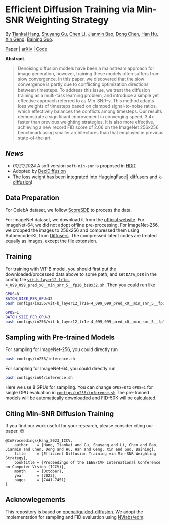 # Efficient Diffusion Training via Min-SNR Weighting Strategy

By [Tiankai Hang](https://tiankaihang.github.io/), [Shuyang Gu](https://cientgu.github.io/), [Chen Li](https://scholar.google.com/citations?user=b6CKhf8AAAAJ&hl=zh-CN), [Jianmin Bao](https://jianminbao.github.io/), [Dong Chen](http://www.dongchen.pro/), [Han Hu](https://ancientmooner.github.io/), [Xin Geng](http://palm.seu.edu.cn/xgeng/), [Baining Guo](https://scholar.google.com/citations?user=h4kYmRYAAAAJ). 

[Paper](https://openaccess.thecvf.com/content/ICCV2023/papers/Hang_Efficient_Diffusion_Training_via_Min-SNR_Weighting_Strategy_ICCV_2023_paper.pdf) | [arXiv](https://arxiv.org/abs/2303.09556) | [Code](https://github.com/TiankaiHang/Min-SNR-Diffusion-Training)


**Abstract**. 
> Denoising diffusion models have been a mainstream approach for image generation, however, training these models often suffers from slow convergence. In this paper, we discovered that the slow convergence is partly due to conflicting optimization directions between timesteps. To address this issue, we treat the diffusion training as a multi-task learning problem, and introduce a simple yet effective approach referred to as Min-SNR-$\gamma$. This method adapts loss weights of timesteps based on clamped signal-to-noise ratios, which effectively balances the conflicts among timesteps. Our results demonstrate a significant improvement in converging speed, 3.4x faster than previous weighting strategies. It is also more effective, achieving a new record FID score of 2.06 on the ImageNet 256x256 benchmark using smaller architectures than that employed in previous state-of-the-art.

## ***News***

- *01/21/2024* A soft version `soft-min-snr` is proposed in [HDiT](https://crowsonkb.github.io/hourglass-diffusion-transformers/) 
- Adopted by [DeciDiffusion](https://huggingface.co/Deci/DeciDiffusion-v1-0)
- The loss weight has been integrated into HuggingFace🤗 [diffusers](https://github.com/huggingface/diffusers/blob/78a78515d64736469742e5081337dbcf60482750/examples/text_to_image/README.md?plain=1#L154) and [k-diffusion](https://github.com/crowsonkb/k-diffusion)!

## Data Preparation

For CelebA dataset, we follow [ScoreSDE](https://github.com/yang-song/score_sde/blob/0acb9e0ea3b8cccd935068cd9c657318fbc6ce4c/datasets.py#L121) to process the data.

For ImageNet dataset, we download it from the [official website](https://www.image-net.org/). For ImageNet-64, we did not adopt offline pre-processing. For ImageNet-256, we cropped the images to 256x256 and compressed them using AutoencoderKL from [Diffusers](https://github.com/huggingface/diffusers/blob/main/src/diffusers/models/autoencoder_kl.py).
The compressed latent codes are treated equally as images, except the file extension.

## Training
For training with ViT-B model, you should first put the downloaded/processed data above to some path, and set `DATA_DIR` in the config file [`vit-b_layer12_lr1e-4_099_099_pred_x0__min_snr_5__fp16_bs8x32.sh`](./configs/in256/vit-b_layer12_lr1e-4_099_099_pred_x0__min_snr_5__fp16_bs8x32.sh). Then you could run like
```bash
GPUS=8
BATCH_SIZE_PER_GPU=32
bash configs/in256/vit-b_layer12_lr1e-4_099_099_pred_x0__min_snr_5__fp16_bs8x32.sh $GPUS $BATCH_SIZE_PER_GPU
```


```bash
GPUS=1
BATCH_SIZE_PER_GPU=3
bash configs/in256/vit-b_layer12_lr1e-4_099_099_pred_x0__min_snr_5__fp16_bs8x32.sh $GPUS $BATCH_SIZE_PER_GPU
```


## Sampling with Pre-trained Models
For sampling for ImageNet-256, you could directly run
```bash
bash configs/in256/inference.sh
```

For sampling for ImageNet-64, you could directly run
```bash
bash configs/in64/inference.sh
```

Here we use 8 GPUs for sampling. You can change `GPUS=8` to `GPUS=1` for single GPU evaluation in [`configs/in256/inference.sh`](./configs/in256/inference.sh) 
The pre-trained models will be automatically downloaded and FID-50K will be calculated.

## Citing Min-SNR Diffusion Training
If you find our work useful for your research, please consider citing our paper. :blush:
```
@InProceedings{Hang_2023_ICCV,
    author    = {Hang, Tiankai and Gu, Shuyang and Li, Chen and Bao, Jianmin and Chen, Dong and Hu, Han and Geng, Xin and Guo, Baining},
    title     = {Efficient Diffusion Training via Min-SNR Weighting Strategy},
    booktitle = {Proceedings of the IEEE/CVF International Conference on Computer Vision (ICCV)},
    month     = {October},
    year      = {2023},
    pages     = {7441-7451}
}
```

## Acknowlegements
This repository is based on [openai/guided-diffusion](https://github.com/openai/guided-diffusion).
We adopt the implementation for sampling and FID evaluation using [NVlabs/edm](https://github.com/NVlabs/edm).
